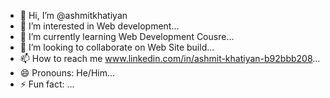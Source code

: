 - 👋 Hi, I’m @ashmitkhatiyan
- 👀 I’m interested in Web development...
- 🌱 I’m currently learning Web Development Cousre...
- 💞️ I’m looking to collaborate on Web Site build...
- 📫 How to reach me www.linkedin.com/in/ashmit-khatiyan-b92bbb208...
- 😄 Pronouns: He/Him...
- ⚡ Fun fact: ...

<!---
ashmitkhatiyan/ashmitkhatiyan is a ✨ special ✨ repository because its `README.md` (this file) appears on your GitHub profile.
You can click the Preview link to take a look at your changes.
--->
